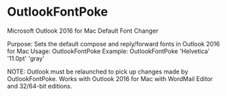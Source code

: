 # OutlookFontPoke
Microsoft Outlook 2016 for Mac Default Font Changer

Purpose: Sets the default compose and reply/forward fonts in Outlook 2016 for Mac
Usage: OutlookFontPoke <font-name> <font-size> <font-color>
Example: OutlookFontPoke 'Helvetica' '11.0pt' 'gray'

NOTE: Outlook must be relaunched to pick up changes made by OutlookFontPoke.
Works with Outlook 2016 for Mac with WordMail Editor and 32/64-bit editions.
